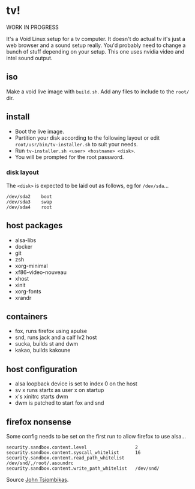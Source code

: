 # tv!

WORK IN PROGRESS

It's a Void Linux setup for a tv computer. It doesn't do actual tv it's just a
web browser and a sound setup really. You'd probably need to change a bunch of
stuff depending on your setup.  This one uses nvidia video and intel sound
output.


## iso

Make a void live image with `build.sh`. Add any files to include to the `root/`
dir.


## install

- Boot the live image.
- Partition your disk according to the following layout or edit `root/usr/bin/tv-installer.sh` to suit your needs.
- Run `tv-installer.sh <user> <hostname> <disk>`.
- You will be prompted for the root password.


### disk layout

The `<disk>` is expected to be laid out as follows, eg for `/dev/sda`...

```
/dev/sda2    boot
/dev/sda3    swap
/dev/sda4    root
```


## host packages

- alsa-libs
- docker
- git
- zsh
- xorg-minimal
- xf86-video-nouveau
- xhost
- xinit
- xorg-fonts
- xrandr


## containers

- fox, runs firefox using apulse
- snd, runs jack and a calf lv2 host
- sucka, builds st and dwm
- kakao, builds kakoune


## host configuration

- alsa loopback device is set to index 0 on the host
- sv x runs startx as user x on startup
- x's xinitrc starts dwm
- dwm is patched to start fox and snd


## firefox nonsense

Some config needs to be set on the first run to allow firefox to use alsa...

```
security.sandbox.content.level                  2
security.sandbox.content.syscall_whitelist      16
security.sandbox.content.read_path_whitelist    /dev/snd/,/root/.asoundrc
security.sandbox.content.write_path_whitelist   /dev/snd/
```

Source [John Tsiombikas](https://codelab.wordpress.com/2017/12/11/firefox-drops-alsa-apulse-to-the-rescue/).


